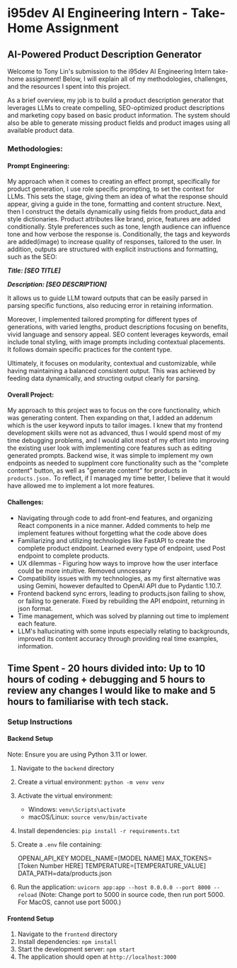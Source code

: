 # i95dev AI Engineering Intern - Take-Home Assignment
## AI-Powered Product Description Generator

Welcome to Tony Lin's submission to the i95dev AI Engineering Intern take-home assignment! Below, I will explain all of my methodologies, challenges, and the resources I spent into this project.

As a brief overview, my job is to build a product description generator that leverages LLMs to create compelling, SEO-optimized product descriptions and marketing copy based on basic product information. The system should also be able to generate missing product fields and product images using all available product data.

### Methodologies:
#### Prompt Engineering:
My approach when it comes to creating an effect prompt, specifically for product generation, I use role specific prompting, to set the context for LLMs. This sets the stage, giving them an idea of what the response should appear, giving a guide in the tone, formatting and content structure. Next, then I construct the details dynamically using fields from product_data and style dictionaries. Product attributes like brand, price, features are added conditionally. Style preferences such as tone, length audience can influence tone and how verbose the response is. Conditionally, the tags and keywords are added(image) to increase quality of responses, tailored to the user. In addition, outputs are structured with explicit instructions and formatting, such as the SEO:


***Title: [SEO TITLE]***
  
  ***Description: [SEO DESCRIPTION]***

  It allows us to guide LLM toward outputs that can be easily parsed in parsing specific functions, also reducing error in retaining information.

  Moreover, I implemented tailored prompting for different types of generations, with varied lengths, product descriptions focusing on benefits, vivid language and sensory appeal. SEO content leverages keywords, email include tonal styling, with image prompts including contextual placements. It follows domain specific practices for the content type.

Ultimately, it focuses on modularity, contextual and customizable, while having maintaining a balanced consistent output. This was achieved by feeding data dynamically, and structing output clearly for parsing.

#### Overall Project:
My approach to this project was to focus on the core functionality, which was generating content. Then expanding on that, I added an addenum which is the user keyword inputs to tailor images. I knew that my frontend development skills were not as advanced, thus I would spend most of my time debugging problems, and I would allot most of my effort into improving the existing user look with implementing core features such as editing generated prompts. Backend wise, it was simple to implement my own endpoints as needed to supplment core functionality such as the "complete content" button, as well as "generate content" for products in ``products.json.``
To reflect, if I managed my time better, I believe that it would have allowed me to implement a lot more features.

#### Challenges:
- Navigating through code to add front-end features, and organizing React components in a nice manner. Added comments to help me implement features without forgetting what the code above does
- Familiarizing and utilizing technologies like FastAPI to create the complete product endpoint. Learned every type of endpoint, used Post endpoint to complete products.
- UX dilemmas - Figuring how ways to improve how the user interface could be more intuitive. Removed unncessary 
- Compatibility issues with my technologies, as my first alternative was using Gemini, however defaulted to OpenAI API due to Pydantic 1.10.7.
- Frontend backend sync errors, leading to products.json failing to show, or failing to generate. Fixed by rebuilding the API endpoint, returning in json format.
- Time management, which was solved by planning out time to implement each feature.
- LLM's hallucinating with some inputs especially relating to backgrounds, improved its content accuracy through providing real time examples, information.
  
## Time Spent - 20 hours divided into: Up to 10 hours of coding + debugging and 5 hours to review any changes I would like to make and 5 hours to familiarise with tech stack.

### Setup Instructions

  #### Backend Setup
  Note: Ensure you are using Python 3.11 or lower.
  1. Navigate to the `backend` directory
  2. Create a virtual environment: `python -m venv venv`
  3. Activate the virtual environment:
     - Windows: `venv\Scripts\activate`
     - macOS/Linux: `source venv/bin/activate`
  4. Install dependencies: `pip install -r requirements.txt`
  5. Create a `.env` file containing:
     
     OPENAI_API_KEY
      MODEL_NAME=[MODEL NAME]
      MAX_TOKENS=[Token Number HERE]
      TEMPERATURE=[TEMPERATURE_VALUE]
      DATA_PATH=data/products.json
    
  7. Run the application: `uvicorn app:app --host 0.0.0.0 --port 8000 --reload` (Note: Change port to 5000 in source code, then run port 5000. For MacOS, cannot use port 5000.)

#### Frontend Setup
  1. Navigate to the `frontend` directory
  2. Install dependencies: `npm install`
  3. Start the development server: `npm start`
  4. The application should open at `http://localhost:3000`
